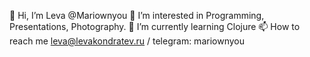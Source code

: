 👋 Hi, I’m Leva @Mariownyou
👀 I’m interested in Programming, Presentations, Photography.
🌱 I’m currently learning Clojure
📫 How to reach me leva@levakondratev.ru / telegram: mariownyou

<!---
Mariownyou/Mariownyou is a ✨ special ✨ repository because its `README.md` (this file) appears on your GitHub profile.
You can click the Preview link to take a look at your changes.
--->
